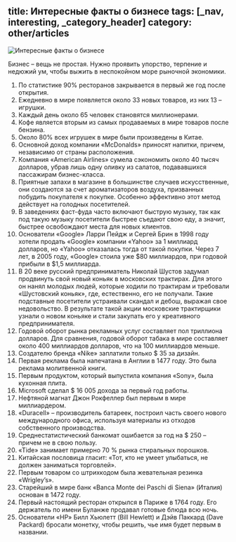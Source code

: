 title: Интересные факты о бизнесе
tags: [_nav, interesting, _category_header]
category: other/articles
---

![Интересные факты о бизнесе](/img/content/articles/article21.jpg)

Бизнес – вещь не простая. Нужно проявить упорство, терпение и недюжий ум, чтобы выжить в неспокойном море рыночной экономики. <br>
1. По статистике 90% ресторанов закрывается в первый же год после открытия.<br>
2. Ежедневно в мире появляется около 33 новых товаров, из них 13 – игрушки.<br>
3. Каждый день около 65 человек становятся миллионерами.<br>
4. Кофе является вторым из самых продаваемых в мире товаров после бензина.<br>
5. Около 80% всех игрушек в мире были произведены в Китае.<br>
6. Основной доход компании «McDonalds» приносят напитки, причем, независимо от страны расположения.<br>
7. Компания «American Airlines» сумела сэкономить около 40 тысяч долларов, убрав лишь одну оливку из салатов, подававшихся пассажирам бизнес-класса.<br>
8. Приятные запахи в магазине в большинстве случаев искусственные, они создаются за счет ароматизаторов воздуха, призванных побудить покупателя к покупке. Особенно эффективно этот метод действует на голодных посетителей.<br>
9. В заведениях фаст-фуда часто включают быструю музыку, так как под такую музыку посетители быстрее съедают свою еду, а значит, быстрее освобождают места для новых клиентов.<br>
10. Основатели «Google» Ларри Пейдж и Сергей Брин в 1998 году хотели продать «Google» компании «Yahoo» за 1 миллиард долларов, но «Yahoo» отказалась тогда от такой покупки. Через 7 лет, в 2005 году, «Google» стоила уже $80 миллиардов, при годовой прибыли в $1,5 миллиарда.<br>
11. В 20 веке русский предприниматель Николай Шустов задумал продвинуть свой новый коньяк в московских трактирах. Для этого он нанял молодых людей, которые ходили по трактирам и требовали «Шустовский коньяк», где, естественно, его не получали. Такие подставные посетители устраивали скандал и дебош, выражая свое недовольство. В результате такой акции московские трактирщики узнали о новом коньяке и стали закупать его у креативного предпринимателя.<br>
12. Годовой оборот рынка рекламных услуг составляет пол триллиона долларов. Для сравнения, годовой оборот табака в мире составляет около 400 миллиардов долларов, что на 100 миллиардов меньше.<br>
13. Создателю бренда «Nike» заплатили только $ 35 за дизайн.<br>
14. Первая реклама была напечатана в Англии в 1477 году. Это была реклама молитвенной книги.<br>
15. Первым продуктом, который выпустила компания «Sony», была кухонная плита.<br>
16. Microsoft сделал $ 16 005 дохода за первый год работы.<br>
17. Нефтяной магнат Джон Рокфеллер был первым в мире миллиардером.<br>
18. «Duracell» – производитель батареек, построил часть своего нового международного офиса, используя материалы из отходов собственного производства.<br>
19. Среднестатистический банкомат ошибается за год на $ 250 – причем не в свою пользу.<br>
20. «Tide» занимает примерно 70 % рынка стиральных порошков.<br>
21. Китайская пословица гласит: «Тот, кто не умеет улыбаться, не должен заниматься торговлей».<br>
22. Первым товаром со штpихкодом была жевательная резинка «Wrigley’s».<br>
23. Старейший в мире банк «Banca Monte dei Paschi di Siena» (Италия) основан в 1472 году.<br>
24. Первый настоящий ресторан открылся в Париже в 1764 году. Его держатель по имени Буланже продавал готовые блюда всю ночь.<br>
25. Основатели «HP» Билл Хьюлетт (Bill Hewlett) и Дэйв Паккард (Dave Packard) бросали монетку, чтобы решить, чье имя будет первым в названии.
